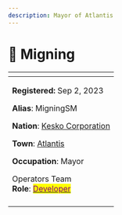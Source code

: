 ```yaml
---
description: Mayor of Atlantis
---
```


# 👤 Migning

<table data-view="cards" data-full-width="false"><thead><tr><th></th></tr></thead><tbody><tr><td><p><strong>Registered:</strong> Sep 2, 2023</p><p><strong>Alias</strong>: MigningSM</p><p><strong>Nation</strong>: <a href="../nations/kesko-corporation.md">Kesko Corporation</a></p><p><strong>Town</strong>: <a href="../towns/archived-towns/other-regions/atlantis.md">Atlantis</a></p><p><strong>Occupation</strong>: Mayor</p><p></p><p>Operators Team<br><strong>Role</strong>: <a href="../../../general-information/rules-and-moderation/personnel-list/#developers"><mark style="color:purple;">Developer</mark></a></p></td></tr><tr><td><img src="../../../.gitbook/assets/MigningSM-skin.png" alt=""></td></tr></tbody></table>
